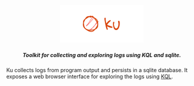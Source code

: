 <h3 align="center">
<img src="docs/assets/logo.svg" width="220px" height="100px" style="inline-block" />
</h3>

<h5 align="center">
Toolkit for collecting and exploring logs using KQL and sqlite.
</h3>

Ku collects logs from program output and persists in a sqlite database. It exposes a web browser interface for exploring the logs using [KQL][kql].

[kql]: https://docs.microsoft.com/en-us/azure/data-explorer/kusto/query/
